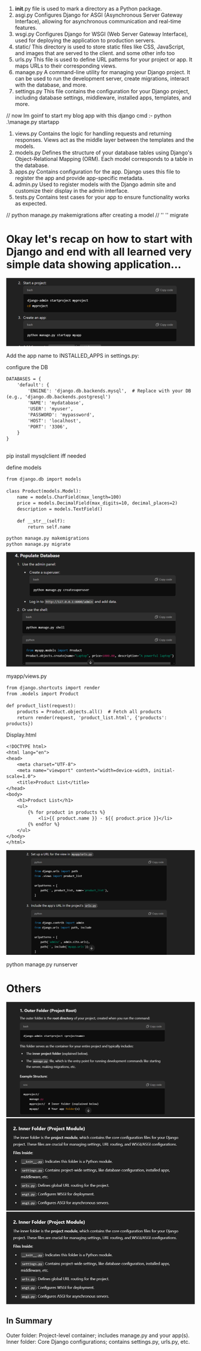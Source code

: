 1. __init__.py file is used to mark a directory as a Python package.
2. asgi.py
   Configures Django for ASGI (Asynchronous Server Gateway Interface), allowing for asynchronous communication and real-time features.
3. wsgi.py
   Configures Django for WSGI (Web Server Gateway Interface), used for deploying the application to production servers.
4. static/
   This directory is used to store static files like CSS, JavaScript, and images that are served to the client. and some other info too
5.  urls.py
    This file is used to define URL patterns for your project or app. It maps URLs to their corresponding views.
6. manage.py
   A command-line utility for managing your Django project. It can be used to run the development server, create migrations, interact with the database, and more.
7. settings.py
   This file contains the configuration for your Django project, including database settings, middleware, installed apps, templates, and more.






// now Im goinf to start my blog app with this django
cmd :- python .\manage.py startapp


1. views.py
Contains the logic for handling requests and returning responses. Views act as the middle layer between the templates and the models.
2. models.py
   Defines the structure of your database tables using Django's Object-Relational Mapping (ORM). Each model corresponds to a table in the database.
3. apps.py
   Contains configuration for the app. Django uses this file to register the app and provide app-specific metadata.
4. admin.py
   Used to register models with the Django admin site and customize their display in the admin interface.
5. tests.py
   Contains test cases for your app to ensure functionality works as expected.



// python manage.py makemigrations after creating a  model
// ''    ''           migrate



# Okay let's recap on how to start with Django and end with all learned very simple data showing application...

![img.png](img.png)

Add the app name to INSTALLED_APPS in settings.py:

configure the DB
````angular2html
DATABASES = {
    'default': {
        'ENGINE': 'django.db.backends.mysql',  # Replace with your DB (e.g., 'django.db.backends.postgresql')
        'NAME': 'mydatabase',
        'USER': 'myuser',
        'PASSWORD': 'mypassword',
        'HOST': 'localhost',
        'PORT': '3306',
    }
}


````

pip install mysqlclient
iff needed

define models

````angular2html
from django.db import models

class Product(models.Model):
    name = models.CharField(max_length=100)
    price = models.DecimalField(max_digits=10, decimal_places=2)
    description = models.TextField()

    def __str__(self):
        return self.name

````

```angular2html
python manage.py makemigrations
python manage.py migrate

```

![img_1.png](img_1.png)


myapp/views.py
```angular2html
from django.shortcuts import render
from .models import Product

def product_list(request):
    products = Product.objects.all()  # Fetch all products
    return render(request, 'product_list.html', {'products': products})

```

Display.html

````angular2html
<!DOCTYPE html>
<html lang="en">
<head>
    <meta charset="UTF-8">
    <meta name="viewport" content="width=device-width, initial-scale=1.0">
    <title>Product List</title>
</head>
<body>
    <h1>Product List</h1>
    <ul>
        {% for product in products %}
            <li>{{ product.name }} - ${{ product.price }}</li>
        {% endfor %}
    </ul>
</body>
</html>

````

![img_2.png](img_2.png)

python manage.py runserver



# Others

![img_3.png](img_3.png)
![img_4.png](img_4.png)
![img_5.png](img_5.png)

## In Summary
Outer folder: Project-level container; includes manage.py and your app(s).
Inner folder: Core Django configurations; contains settings.py, urls.py, etc.



